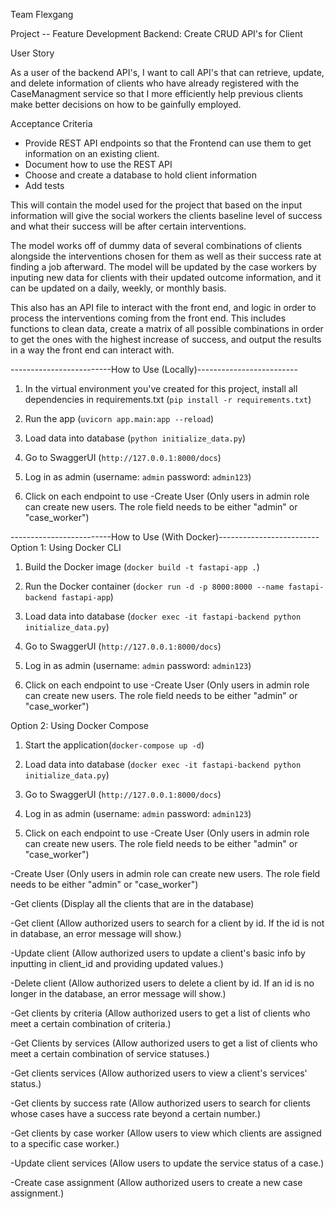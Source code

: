 Team Flexgang

Project -- Feature Development Backend: Create CRUD API's for Client

User Story

As a user of the backend API's, I want to call API's that can retrieve, update, and delete information of clients who have already registered with the CaseManagment service so that I more efficiently help previous clients make better decisions on how to be gainfully employed.

Acceptance Criteria

- Provide REST API endpoints so that the Frontend can use them to get information on an existing client.
- Document how to use the REST API
- Choose and create a database to hold client information
- Add tests

This will contain the model used for the project that based on the input information will give the social workers the clients baseline level of success and what their success will be after certain interventions.

The model works off of dummy data of several combinations of clients alongside the interventions chosen for them as well as their success rate at finding a job afterward. The model will be updated by the case workers by inputing new data for clients with their updated outcome information, and it can be updated on a daily, weekly, or monthly basis.

This also has an API file to interact with the front end, and logic in order to process the interventions coming from the front end. This includes functions to clean data, create a matrix of all possible combinations in order to get the ones with the highest increase of success, and output the results in a way the front end can interact with.

-------------------------How to Use (Locally)-------------------------

1. In the virtual environment you've created for this project, install all dependencies in requirements.txt (`pip install -r requirements.txt`)

2. Run the app (`uvicorn app.main:app --reload`)

3. Load data into database (`python initialize_data.py`)

4. Go to SwaggerUI (`http://127.0.0.1:8000/docs`)

5. Log in as admin (username: `admin` password: `admin123`)

6. Click on each endpoint to use -Create User (Only users in admin role can create new users. The role field needs to be either "admin" or "case_worker")

-------------------------How to Use (With Docker)-------------------------
Option 1: Using Docker CLI

1. Build the Docker image (`docker build -t fastapi-app .`)

2. Run the Docker container (`docker run -d -p 8000:8000 --name fastapi-backend fastapi-app`)

3. Load data into database (`docker exec -it fastapi-backend python initialize_data.py`)

4. Go to SwaggerUI (`http://127.0.0.1:8000/docs`)

5. Log in as admin (username: `admin` password: `admin123`)

6. Click on each endpoint to use -Create User (Only users in admin role can create new users. The role field needs to be either "admin" or "case_worker")

Option 2: Using Docker Compose

1. Start the application(`docker-compose up -d`)

2. Load data into database (`docker exec -it fastapi-backend python initialize_data.py`)

3. Go to SwaggerUI (`http://127.0.0.1:8000/docs`)

4. Log in as admin (username: `admin` password: `admin123`)

5. Click on each endpoint to use -Create User (Only users in admin role can create new users. The role field needs to be either "admin" or "case_worker")

-Create User (Only users in admin role can create new users. The role field needs to be either "admin" or "case_worker")

-Get clients (Display all the clients that are in the database)

-Get client (Allow authorized users to search for a client by id. If the id is not in database, an error message will show.)

-Update client (Allow authorized users to update a client's basic info by inputting in client_id and providing updated values.)

-Delete client (Allow authorized users to delete a client by id. If an id is no longer in the database, an error message will show.)

-Get clients by criteria (Allow authorized users to get a list of clients who meet a certain combination of criteria.)

-Get Clients by services (Allow authorized users to get a list of clients who meet a certain combination of service statuses.)

-Get clients services (Allow authorized users to view a client's services' status.)

-Get clients by success rate (Allow authorized users to search for clients whose cases have a success rate beyond a certain number.)

-Get clients by case worker (Allow users to view which clients are assigned to a specific case worker.)

-Update client services (Allow users to update the service status of a case.)

-Create case assignment (Allow authorized users to create a new case assignment.)
